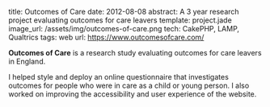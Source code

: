 title: Outcomes of Care
date: 2012-08-08
abstract: A 3 year research project evaluating outcomes for care leavers
template: project.jade
image_url: /assets/img/outcomes-of-care.png
tech: CakePHP, LAMP, Qualtrics
tags: web
url: https://www.outcomesofcare.com/

**Outcomes of Care** is a research study evaluating outcomes for care leavers in
England.

I helped style and deploy an online questionnaire that investigates outcomes for
people who were in care as a child or young person. I also worked on improving
the accessibility and user experience of the website.
